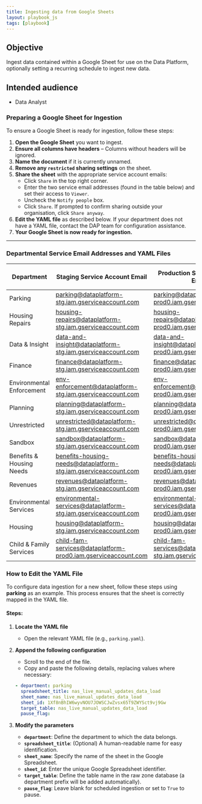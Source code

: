 ```yaml
---
title: Ingesting data from Google Sheets
layout: playbook_js
tags: [playbook]
---
```


## Objective

Ingest data contained within a Google Sheet for use on the Data Platform, optionally setting a recurring schedule to ingest new data.

## Intended audience

- Data Analyst

### Preparing a Google Sheet for Ingestion

To ensure a Google Sheet is ready for ingestion, follow these steps:

1. **Open the Google Sheet** you want to ingest.
2. **Ensure all columns have headers** – Columns without headers will be ignored.
3. **Name the document** if it is currently unnamed.
4. **Remove any `restricted` sharing settings** on the sheet.
5. **Share the sheet** with the appropriate service account emails:
   - Click `Share` in the top right corner.
   - Enter the two service email addresses (found in the table below) and set their access to `Viewer`.
   - Uncheck the `Notify people` box.
   - Click `Share`. If prompted to confirm sharing outside your organisation, click `Share anyway`.
6. **Edit the YAML file** as described below. If your department does not have a YAML file, contact the DAP team for configuration assistance.
7. **Your Google Sheet is now ready for ingestion.**

---
### Departmental Service Email Addresses and YAML Files

| Department | Staging Service Account Email | Production Service Account Email | YAML File URL |
|------------|------------------------------|----------------------------------|---------------|
| Parking | parking@dataplatform-stg.iam.gserviceaccount.com | parking@dataplatform-prod0.iam.gserviceaccount.com | [Link](https://github.com/LBHackney-IT/dap-airflow/blob/main/airflow/dags/parking/google_sheet_ingestion_config/parking.yaml) |
| Housing Repairs | housing-repairs@dataplatform-stg.iam.gserviceaccount.com | housing-repairs@dataplatform-prod0.iam.gserviceaccount.com | |
| Data & Insight | data-and-insight@dataplatform-stg.iam.gserviceaccount.com | data-and-insight@dataplatform-prod0.iam.gserviceaccount.com | [Link](https://github.com/LBHackney-IT/dap-airflow/blob/main/airflow/dags/data_and_insight/google_sheet_ingestion_config/data_and_insight.yaml) |
| Finance | finance@dataplatform-stg.iam.gserviceaccount.com | finance@dataplatform-prod0.iam.gserviceaccount.com | |
| Environmental Enforcement | env-enforcement@dataplatform-stg.iam.gserviceaccount.com | env-enforcement@dataplatform-prod0.iam.gserviceaccount.com | |
| Planning | planning@dataplatform-stg.iam.gserviceaccount.com | planning@dataplatform-prod0.iam.gserviceaccount.com | |
| Unrestricted | unrestricted@dataplatform-stg.iam.gserviceaccount.com | unrestricted@dataplatform-prod0.iam.gserviceaccount.com | |
| Sandbox | sandbox@dataplatform-stg.iam.gserviceaccount.com | sandbox@dataplatform-prod0.iam.gserviceaccount.com | |
| Benefits & Housing Needs | benefits-housing-needs@dataplatform-stg.iam.gserviceaccount.com | benefits-housing-needs@dataplatform-prod0.iam.gserviceaccount.com | |
| Revenues | revenues@dataplatform-stg.iam.gserviceaccount.com | revenues@dataplatform-prod0.iam.gserviceaccount.com | |
| Environmental Services | environmental-services@dataplatform-stg.iam.gserviceaccount.com | environmental-services@dataplatform-prod0.iam.gserviceaccount.com | |
| Housing | housing@dataplatform-stg.iam.gserviceaccount.com | housing@dataplatform-prod0.iam.gserviceaccount.com | [Link](https://github.com/LBHackney-IT/dap-airflow/blob/main/airflow/dags/housing/google_sheet_ingestion_config/housing.yaml) |
| Child & Family Services | child-fam-services@dataplatform-prod0.iam.gserviceaccount.com | child-fam-services@dataplatform-stg.iam.gserviceaccount.com | [Link](https://github.com/LBHackney-IT/dap-airflow/blob/main/airflow/dags/child_fam_services/google_sheet_ingestion_config/child_fam_services.yaml) |



### How to Edit the YAML File

To configure data ingestion for a new sheet, follow these steps using **parking** as an example. This process ensures that the sheet is correctly mapped in the YAML file.

#### Steps:
1. **Locate the YAML file**
   - Open the relevant YAML file (e.g., `parking.yaml`).

2. **Append the following configuration**
   - Scroll to the end of the file.
   - Copy and paste the following details, replacing values where necessary:

   ```yaml
   - department: parking
     spreadsheet_title: nas_live_manual_updates_data_load
     sheet_name: nas_live_manual_updates_data_load
     sheet_id: 1Xf8nBhIW6wyvNOU7JOWSCJwZvsx65T9ZWYSct9vj9Gw
     target_table: nas_live_manual_updates_data_load
     pause_flag:
   ```

3. **Modify the parameters**
   - **`department`**: Define the department to which the data belongs.
   - **`spreadsheet_title`**: (Optional) A human-readable name for easy identification.
   - **`sheet_name`**: Specify the name of the sheet in the Google Spreadsheet.
   - **`sheet_id`**: Enter the unique Google Spreadsheet identifier.
   - **`target_table`**: Define the table name in the raw zone database (a department prefix will be added automatically).
   - **`pause_flag`**: Leave blank for scheduled ingestion or set to `True` to pause.
